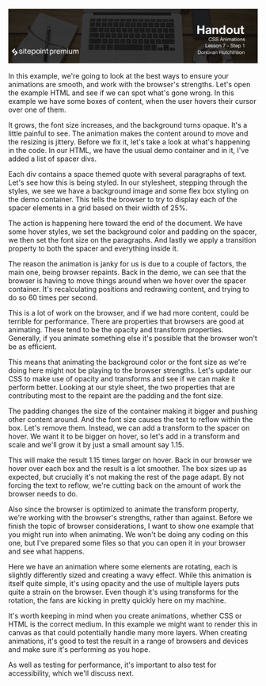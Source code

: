 ![](headings/7.1.png)

In this example, we're going to look at the best ways to ensure your animations are smooth, and work with the browser's strengths. Let's open the example HTML and see if we can spot what's gone wrong. In this example we have some boxes of content, when the user hovers their cursor over one of them.

It grows, the font size increases, and the background turns opaque. It's a little painful to see. The animation makes the content around to move and the resizing is jittery. Before we fix it, let's take a look at what's happening in the code. In our HTML, we have the usual demo container and in it, I've added a list of spacer divs.

Each div contains a space themed quote with several paragraphs of text. Let's see how this is being styled. In our stylesheet, stepping through the styles, we see we have a background image and some flex box styling on the demo container. This tells the browser to try to display each of the spacer elements in a grid based on their width of 25%.

The action is happening here toward the end of the document. We have some hover styles, we set the background color and padding on the spacer, we then set the font size on the paragraphs. And lastly we apply a transition property to both the spacer and everything inside it.

The reason the animation is janky for us is due to a couple of factors, the main one, being browser repaints. Back in the demo, we can see that the browser is having to move things around when we hover over the spacer container. It's recalculating positions and redrawing content, and trying to do so 60 times per second.

This is a lot of work on the browser, and if we had more content, could be terrible for performance. There are properties that browsers are good at animating. These tend to be the opacity and transform properties. Generally, if you animate something else it's possible that the browser won't be as efficient.

This means that animating the background color or the font size as we're doing here might not be playing to the browser strengths. Let's update our CSS to make use of opacity and transforms and see if we can make it perform better. Looking at our style sheet, the two properties that are contributing most to the repaint are the padding and the font size.

The padding changes the size of the container making it bigger and pushing other content around. And the font size causes the text to reflow within the box. Let's remove them. Instead, we can add a transform to the spacer on hover. We want it to be bigger on hover, so let's add in a transform and scale and we'll grow it by just a small amount say 1.15.

This will make the result 1.15 times larger on hover. Back in our browser we hover over each box and the result is a lot smoother. The box sizes up as expected, but crucially it's not making the rest of the page adapt. By not forcing the text to reflow, we're cutting back on the amount of work the browser needs to do.

Also since the browser is optimized to animate the transform property, we're working with the browser's strengths, rather than against. Before we finish the topic of browser considerations, I want to show one example that you might run into when animating. We won't be doing any coding on this one, but I've prepared some files so that you can open it in your browser and see what happens.

Here we have an animation where some elements are rotating, each is slightly differently sized and creating a wavy effect. While this animation is itself quite simple, it's using opacity and the use of multiple layers puts quite a strain on the browser. Even though it's using transforms for the rotation, the fans are kicking in pretty quickly here on my machine.

It's worth keeping in mind when you create animations, whether CSS or HTML is the correct medium. In this example we might want to render this in canvas as that could potentially handle many more layers. When creating animations, it's good to test the result in a range of browsers and devices and make sure it's performing as you hope.

As well as testing for performance, it's important to also test for accessibility, which we'll discuss next.

